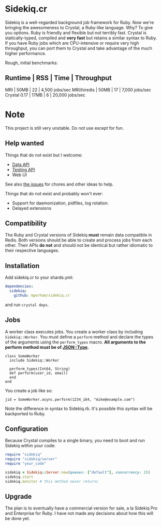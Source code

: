 # Sidekiq.cr

Sidekiq is a well-regarded background job framework for Ruby.  Now we're
bringing the awesomeness to Crystal, a Ruby-like language.  Why?  To
give you options.  Ruby is friendly and flexible but not terribly fast.
Crystal is statically-typed, compiled and **very fast** but retains a similar syntax to
Ruby.  If you have Ruby jobs which are CPU-intensive or require very high throughput,
you can port them to Crystal and take advantage of the much higher performance.

Rough, initial benchmarks:

Runtime | RSS | Time | Throughput
-----------------------------------
MRI | 50MB | 22 | 4,500 jobs/sec
MRI/hiredis | 50MB | 17 | 7,000 jobs/sec
Crystal 0.17 | 17MB | 6 | 20,000 jobs/sec

# Note

This project is still very unstable.  Do not use except for fun.

## Help wanted

Things that do not exist but I welcome:

* [Data API](/mperham/sidekiq/wiki/API)
* [Testing API](/mperham/sidekiq/wiki/Testing)
* Web UI

See also [the issues](/mperham/sidekiq.cr/issues) for chores and other ideas to help.

Things that do not exist and probably won't ever:

* Support for daemonization, pidfiles, log rotation.
* Delayed extensions

## Compatibility

The Ruby and Crystal versions of Sidekiq **must** remain data compatible in Redis.
Both versions should be able to create and process jobs from each other.
Their APIs **do not** and should not be identical but rather idiomatic to
their respective languages.

## Installation

Add sidekiq.cr to your shards.yml:

```yaml
dependencies:
  sidekiq:
    github: mperham/sidekiq.cr
```

and run `crystal deps`.

## Jobs

A worker class executes jobs.  You create a worker class by including
`Sidekiq::Worker`.  You must define a `perform` method and declare
the types of the arguments using the `perform_types` macro.  **All
arguments to the perform method must be of [JSON::Type](http://crystal-lang.org/api/JSON/Type.html).**

```cr
class SomeWorker
  include Sidekiq::Worker

  perform_types(Int64, String)
  def perform(user_id, email)
  end
end
```

You create a job like so:

```cr
jid = SomeWorker.async.perform(1234_i64, "mike@example.com")
```

Note the difference in syntax to Sidekiq.rb.  It's possible this syntax
will be backported to Ruby.

## Configuration

Because Crystal compiles to a single binary, you need to boot and run
Sidekiq within your code:

```ruby
require "sidekiq"
require "sidekiq/server"
require "your_code"

sidekiq = Sidekiq::Server.new(queues: ["default"], concurrency: 25)
sidekiq.start
sidekiq.monitor # this method never returns
```

## Upgrade

The plan is to eventually have a commercial version for sale, a la Sidekiq Pro and
Enterprise for Ruby.  I have not made any decisions about how this will
be done yet.
